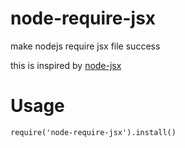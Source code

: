 # node-require-jsx

make nodejs require jsx file success

this is inspired by [node-jsx](https://www.npmjs.com/package/node-jsx)

# Usage

```
require('node-require-jsx').install()
```
